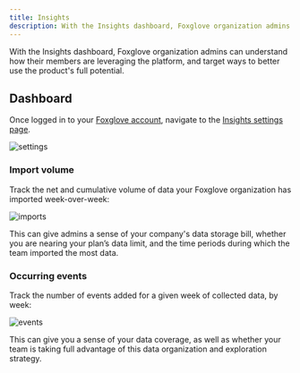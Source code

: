 ```yaml
---
title: Insights
description: With the Insights dashboard, Foxglove organization admins can understand how their members are leveraging the platform, and target ways to better use the product's full potential.
---
```


With the Insights dashboard, Foxglove organization admins can understand how their members are leveraging the platform, and target ways to better use the product's full potential.

## Dashboard

Once logged in to your [Foxglove account](https://console.foxglove.dev), navigate to the [Insights settings page](https://console.foxglove.dev/settings/insights).

![settings](/img/docs/data-platform/insights/settings.webp)

### Import volume

Track the net and cumulative volume of data your Foxglove organization has imported week-over-week:

![imports](/img/docs/data-platform/insights/imports.webp)

This can give admins a sense of your company's data storage bill, whether you are nearing your plan’s data limit, and the time periods during which the team imported the most data.

### Occurring events

Track the number of events added for a given week of collected data, by week:

![events](/img/docs/data-platform/insights/events.webp)

This can give you a sense of your data coverage, as well as whether your team is taking full advantage of this data organization and exploration strategy.
